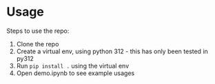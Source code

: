 # Usage


Steps to use the repo:
1. Clone the repo
2. Create a virtual env, using python 312 - this has only been tested in py312
3. Run `pip install .` using the virtual env
4. Open demo.ipynb to see example usages